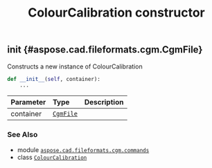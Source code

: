 ﻿---
title: ColourCalibration constructor
second_title: Aspose.CAD for Python via .NET API References
description: 
type: docs
weight: 10
url: /python-net/aspose.cad.fileformats.cgm.commands/colourcalibration/__init__/
is_root: false
---

## __init__ {#aspose.cad.fileformats.cgm.CgmFile}

Constructs a new instance of ColourCalibration



```python
def __init__(self, container):
    ...
```


| Parameter | Type | Description |
| :- | :- | :- |
| container | [`CgmFile`](/cad/python-net/aspose.cad.fileformats.cgm/cgmfile) |  |



### See Also
* module [`aspose.cad.fileformats.cgm.commands`](../../)
* class [`ColourCalibration`](/cad/python-net/aspose.cad.fileformats.cgm.commands/colourcalibration)
